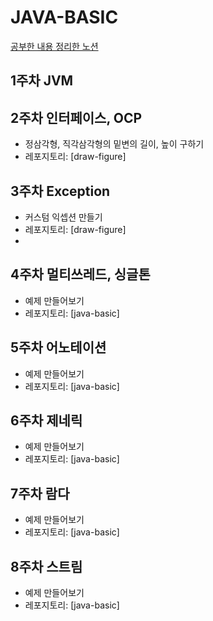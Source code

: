 # JAVA-BASIC

[공부한 내용 정리한 노션](https://www.notion.so/34de145be46544268e0a2911be3a2251?v=d18a203731bb4102967e68a758030108)

## 1주차 JVM


## 2주차 인터페이스, OCP
* 정삼각형, 직각삼각형의 밑변의 길이, 높이 구하기
* 레포지토리: [draw-figure]

## 3주차 Exception
* 커스텀 익셉션 만들기
* 레포지토리: [draw-figure]
* 
## 4주차 멀티쓰레드, 싱글톤
* 예제 만들어보기
* 레포지토리: [java-basic]

## 5주차 어노테이션
* 예제 만들어보기
* 레포지토리: [java-basic]

## 6주차 제네릭
* 예제 만들어보기
* 레포지토리: [java-basic]

## 7주차 람다
* 예제 만들어보기
* 레포지토리: [java-basic]

## 8주차 스트림
* 예제 만들어보기
* 레포지토리: [java-basic]
